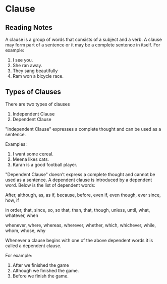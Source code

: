 # Clause

## Reading Notes 

A clause is a group of words that consists of a subject and a verb. A clause may form part of a sentence or it may be a complete sentence in itself. For example:

1. I see you.
2. She ran away.
3. They sang beautifully
4. Ram won a bicycle race.

## Types of Clauses
There are two types of clauses  
1. Independent Clause 
2. Dependent Clause

"Independent Clause" expresses a complete thought and can be used as a sentence. 

Examples:
1. I want some cereal.
2. Meena likes cats.
3. Karan is a good football player.

"Dependent Clause" doesn't express a complete thought and cannot be used as a sentence. A dependent clause is introduced by a dependent word. Below is the list of dependent words:

After, although, as, as if, because, before, even if, even though, ever since, how, if 

in order, that, since, so, so that, than, that, though, unless, until, what, whatever, when 

whenever, where, whereas, wherever, whether, which, whichever, while, whom, whose, why 

Whenever a clause begins with one of the above dependent words it is called a dependent clause. 

For example:
1. After we finished the game
2. Although we finished the game. 
3. Before we finish the game. 
